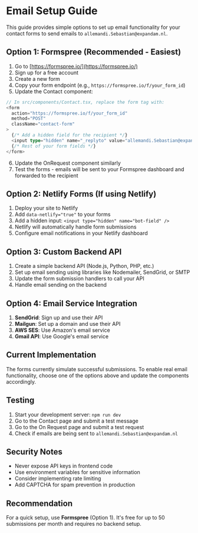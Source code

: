 # Email Setup Guide

This guide provides simple options to set up email functionality for your contact forms to send emails to `allemandi.Sebastian@expandam.nl`.

## Option 1: Formspree (Recommended - Easiest)

1. Go to [https://formspree.io/](https://formspree.io/)
2. Sign up for a free account
3. Create a new form
4. Copy your form endpoint (e.g., `https://formspree.io/f/your_form_id`)
5. Update the Contact component:

```typescript
// In src/components/Contact.tsx, replace the form tag with:
<form 
  action="https://formspree.io/f/your_form_id" 
  method="POST" 
  className="contact-form"
>
  {/* Add a hidden field for the recipient */}
  <input type="hidden" name="_replyto" value="allemandi.Sebastian@expandam.nl" />
  {/* Rest of your form fields */}
</form>
```

6. Update the OnRequest component similarly
7. Test the forms - emails will be sent to your Formspree dashboard and forwarded to the recipient

## Option 2: Netlify Forms (If using Netlify)

1. Deploy your site to Netlify
2. Add `data-netlify="true"` to your forms
3. Add a hidden input: `<input type="hidden" name="bot-field" />`
4. Netlify will automatically handle form submissions
5. Configure email notifications in your Netlify dashboard

## Option 3: Custom Backend API

1. Create a simple backend API (Node.js, Python, PHP, etc.)
2. Set up email sending using libraries like Nodemailer, SendGrid, or SMTP
3. Update the form submission handlers to call your API
4. Handle email sending on the backend

## Option 4: Email Service Integration

1. **SendGrid**: Sign up and use their API
2. **Mailgun**: Set up a domain and use their API
3. **AWS SES**: Use Amazon's email service
4. **Gmail API**: Use Google's email service

## Current Implementation

The forms currently simulate successful submissions. To enable real email functionality, choose one of the options above and update the components accordingly.

## Testing

1. Start your development server: `npm run dev`
2. Go to the Contact page and submit a test message
3. Go to the On Request page and submit a test request
4. Check if emails are being sent to `allemandi.Sebastian@expandam.nl`

## Security Notes

- Never expose API keys in frontend code
- Use environment variables for sensitive information
- Consider implementing rate limiting
- Add CAPTCHA for spam prevention in production

## Recommendation

For a quick setup, use **Formspree** (Option 1). It's free for up to 50 submissions per month and requires no backend setup.
